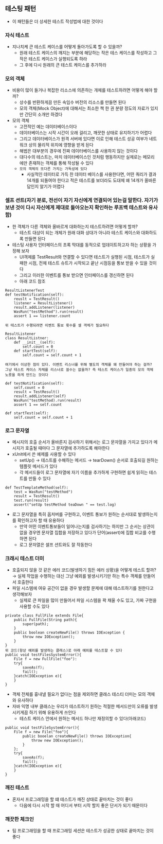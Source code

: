 ## 테스팅 패턴

- 이 패턴들은 더 상세한 테스트 작성법에 대한 것이다

### 자식 테스트

- 지나치케 큰 테스트 케이스를 어떻게 돌아가도록 할 수 있을까?
    - 원래 테스트 케이스의 깨지는 부분에 해당하는 작은 테스 케이스를 작성하고 그 작은 테스트 케이스가 실행되도록 하라
    - 그 후에 다시 원래의 큰 테스트 케이스를 추가하라

### 모의 객체

- 비용이 많이 들거나 복잡한 리소스에 의존하는 개체를 테스트하려면 어떻게 해야 할까?
    - 상수를 반환하게끔 만든 속임수 버전의 리소스를 만들면 된다
    - 모의 객체(Mock Object)에 대해서는 최소한 책 한 권 분량 정도의 자료가 있지만 간단히 소개만 하겠다
- 모의 객체
    - 고전적인 예는 데이터베이스이다
    - 데이터베이스는 시작 시간이 오래 걸리고, 깨끗한 상태로 유지하기가 어렵다
    - 그리고 데이터베이스가 원격 서버에 있다면 이로 인해 테스트 성공 여부가 네트워크 상의 물리적 위치에 영향을 받게 된다
    - 해법은 대부분의 경우에 진짜 데이터베이스를 사용하지 않는 것이다
    - 대다수의 테스트는, 마치 데이터베이스인 것처럼 행동하지만 실제로는 메모리에만 존재하는 객체를 통해 작성될 수 있다
    - `모의 객체의 또다른 가치는 가독성에 있다`
        - 사실적인 데이터로 가득 찬 데이터 베이스를 사용한다면, 어떤 쿼리가 결과 14개를 되돌여야 한다고 적은 테스트를 보더라도 도대체 왜 14개가 올바른 답인지 알기가 어렵다

### 셀프 션트(자기 분로, 전선이 자기 자신에게 연결되어 있는걸 말한다. 자기가 보낸 것이 다시 자신에게 제대로 돌아오는지 확인하는 루프백 테스트와 유사함)

- 한 객체가 다른 객체와 올바르게 대화하는지 테스트하려면 어떻게 할까?
    - 테스트 대상이 되는 개체가 원래 대화 상대가 아니라 테스트 케이스와 대화하도록 만들면 된다
- 테스팅 사용자 인터페이스의 초록 막대를 동적으로 업데이트하고자 하는 상황을 가정해 보자
    - UI객체를 TestResult와 연결할 수 있다면 테스트가 실행된 시점, 테스트가 실패한 시점, 전체 테스트 슈트가 시작되고 끝난 시점등을 통보 받을 수 있을 것이다
    - 그리고 이러한 이벤트를 통보 받으면 인터페이스를 갱신하면 된다
    - 아래 코드 참조

```
ResultListenerTest
def testNotification(self):
    reuslt = TestResult()
    listener = ResultListener()
    result.addListener(listener)
    WasRun("testMethod").run(result)
    assert 1 == listener.count

위 테스트가 수행되려면 이벤트 통보 횟수를 셀 객체가 필요하다

ResultListener
class ResultListner:
    def __init__(self):
        self.count = 0
    def startTest(self):
        self.count = self.count + 1

여기에서 이상한 점이 있다. 이벤트 리스너를 위해 별도의 객체를 왜 만들어야 하는 걸까?
그냥 테스트 케이스 자체를 리스너로 쓸수는 없을까? 즉 테스트 케이스가 일종의 모의 객체 노릇을 하게 만드는 것이다

def testNotification(self):
    self.count = 0
    result = TestResult()
    result.addListener(self)
    WasRun("testMethod).run(result)
    assert 1 == self.count
    
def startTest(self):
    self.count = self.count + 1
```

### 로그 문자열

- 메시지의 호출 순서가 올바른지 검사하기 위해서는 로그 문자열을 가지고 있다가 메시지가 호출될 때마다 그 문자열에 추가하도록 해야한다
- xUnit에서 쓴 예제를 사용할 수 있다
    - setUp() &rarr; 테스트를 수해하는 메서드 &rarr; tearDown() 순서로 호출되길 원하는 템플릿 메서드가 있다
    - 각 메서드들이 로그 문자열에 자기 이름을 추가하게 구현하면 쉽게 읽히는 테스트를 만들 수 있다

```
def TestTemplateMethod(self):
    test = WasRun("testMethod")
    result = TestResult()
    test.run(result)
    assert("setUp testMethod teaDown " == test.log)
```

- 로그 문자열을 특히 옵저버를 구현하고, 이벤트 통보가 원하는 순서대로 발생하는지를 확인하고자 할 때 유용하다
    - 만약 어떤 이벤트통보들이 일어나는지를 검사하기는 하지만 그 순서는 상관이 없을 경우엔 문자열 집합을 저장하고 있다가 단어(assert)에 집합 비교를 수행하면 된다
    - 로그 문자열은 셀프 션트와도 잘 작동한다

### 크래시 테스트 더미

- 호출되지 않을 것 같은 에러 코드(발생하기 힘든 에러 상황)을 어떻게 테스트 할까? &rarr; 실제 작업을 수행하는 대신 그냥 예외를 발생시키기만 하는 특수 객체를 만들어서 호출한다
- 파일 시스템에 여유 공간이 없을 경우 발생할 문제에 대해 테스트하기를 원한다고 생각해보자
    - 실제로 큰 파일을 많이 만들어서 파일 시스템을 꽉 채울 수도 있고, 가짜 구현을 사용할 수도 있다

```
private class FullFile extends File{
    public FullFile(String path){
        super(path);
    }
    public boolean createNewFile() throws IOException {
        throw new IOException();
    }
}
위 코드(항상 예외를 발생하는 클래스)로 아래 예외를 테스트할 수 있다
public void testFilesSystemError(){
    File f = new FullFile("foo"):
    try{
        saveAs(f);
        fail();
    }catch(IOException e){
    }
}
```

- 객체 전체를 흉내낼 필요가 없다는 점을 제외하면 클래스 테스티 더미는 모의 객체와 유사하다
- 자바 익명 내부 클래스는 우리가 테스트하기 원하는 적절한 메서드만이 오류를 발생시키게끔 하기 위해 유용하게 쓰인다
    - 테스트 케이스 안에서 원하는 메서드 하나만 재정의할 수 있다(아래코드)

```
public void testFileSystemError(){
    File f = new File("foo"){
        public booelan createNewFile() throws IOException{
            throw new IOException();
        }
    };
    try{
        saveAs(f);
        fail();
    }catch(IOException e){
    }
}
```

### 깨진 테스트

- 혼자서 프로그래밍을 할 떄 테스트가 깨진 상태로 끝마치는 것이 좋다
    - 다음에 다시 시작 할 때 어디서 부터 시작 할지 좋은 단서가 되기 때문이다

### 깨끗한 체크인

- 팀 프로그래밍을 할 때 프로그래밍 세션은 테스트가 성공한 상태로 끝마치는 것이 좋다 
  